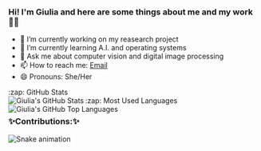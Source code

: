 ### Hi! I'm Giulia and here are some things about me and my work 🕺🏼

- 🔭 I’m currently working on my reasearch project
- 🌱 I’m currently learning A.I. and operating systems
- 💬 Ask me about computer vision and digital image processing
- 📫 How to reach me: [Email](19deoligi@gmail.com)
- 😄 Pronouns: She/Her

<summary>:zap: GitHub Stats</summary>

<img align="left" alt="Giulia's GitHub Stats" src="https://github-readme-stats.vercel.app/api?username=giuliamoscoso&show_icons=true&hide_border=true" />

<summary>:zap: Most Used Languages</summary>

<img align="left" alt="Giulia's GitHub Top Languages" src="https://github-readme-stats.vercel.app/api/top-langs/?username=giuliamoscoso" />

### ✨Contributions:✨
![Snake animation](https://github.com/giuliamoscoso/giuliamoscoso/blob/output/github-contribution-grid-snake.svg)
